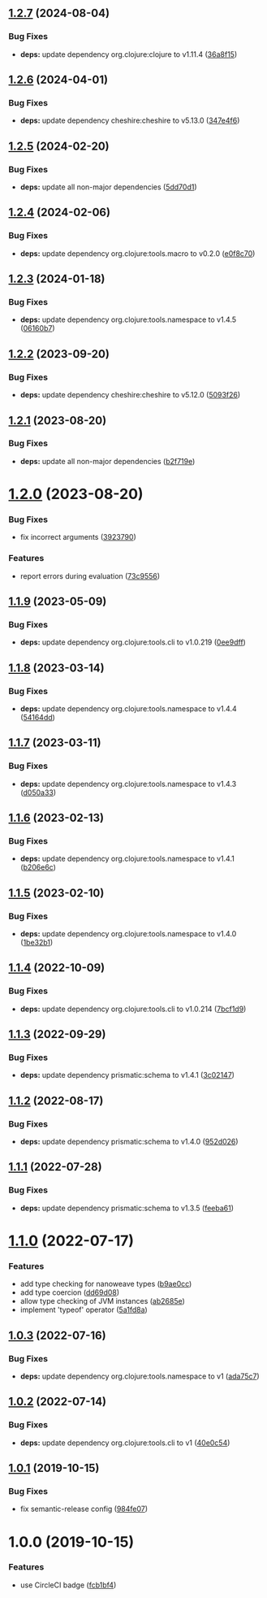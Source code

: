 ## [1.2.7](https://github.com/NoxHarmonium/nanoweave/compare/v1.2.6...v1.2.7) (2024-08-04)


### Bug Fixes

* **deps:** update dependency org.clojure:clojure to v1.11.4 ([36a8f15](https://github.com/NoxHarmonium/nanoweave/commit/36a8f152dad9305ab1c5ae0d82975741eda6a6fb))

## [1.2.6](https://github.com/NoxHarmonium/nanoweave/compare/v1.2.5...v1.2.6) (2024-04-01)


### Bug Fixes

* **deps:** update dependency cheshire:cheshire to v5.13.0 ([347e4f6](https://github.com/NoxHarmonium/nanoweave/commit/347e4f62e7e86e9bbcf1cdaa7eb209e4e52aa376))

## [1.2.5](https://github.com/NoxHarmonium/nanoweave/compare/v1.2.4...v1.2.5) (2024-02-20)


### Bug Fixes

* **deps:** update all non-major dependencies ([5dd70d1](https://github.com/NoxHarmonium/nanoweave/commit/5dd70d187e28dcb70974bc23dc0b970454a35d83))

## [1.2.4](https://github.com/NoxHarmonium/nanoweave/compare/v1.2.3...v1.2.4) (2024-02-06)


### Bug Fixes

* **deps:** update dependency org.clojure:tools.macro to v0.2.0 ([e0f8c70](https://github.com/NoxHarmonium/nanoweave/commit/e0f8c70c6243981cda4e3fa38a548950b2d130ed))

## [1.2.3](https://github.com/NoxHarmonium/nanoweave/compare/v1.2.2...v1.2.3) (2024-01-18)


### Bug Fixes

* **deps:** update dependency org.clojure:tools.namespace to v1.4.5 ([06160b7](https://github.com/NoxHarmonium/nanoweave/commit/06160b77b232e7d67a4d8422c5ae74b5a2f86a16))

## [1.2.2](https://github.com/NoxHarmonium/nanoweave/compare/v1.2.1...v1.2.2) (2023-09-20)


### Bug Fixes

* **deps:** update dependency cheshire:cheshire to v5.12.0 ([5093f26](https://github.com/NoxHarmonium/nanoweave/commit/5093f26431eb3e6759d751c758ca64202c312ebd))

## [1.2.1](https://github.com/NoxHarmonium/nanoweave/compare/v1.2.0...v1.2.1) (2023-08-20)


### Bug Fixes

* **deps:** update all non-major dependencies ([b2f719e](https://github.com/NoxHarmonium/nanoweave/commit/b2f719ed1b149dc9be819b2b89f4b0136f4e95a0))

# [1.2.0](https://github.com/NoxHarmonium/nanoweave/compare/v1.1.9...v1.2.0) (2023-08-20)


### Bug Fixes

* fix incorrect arguments ([3923790](https://github.com/NoxHarmonium/nanoweave/commit/392379043bd0ac3ea4a8639263cfedfa0e47852f))


### Features

* report errors during evaluation ([73c9556](https://github.com/NoxHarmonium/nanoweave/commit/73c9556d0ac5f69a75ab99df27f727634516db24))

## [1.1.9](https://github.com/NoxHarmonium/nanoweave/compare/v1.1.8...v1.1.9) (2023-05-09)


### Bug Fixes

* **deps:** update dependency org.clojure:tools.cli to v1.0.219 ([0ee9dff](https://github.com/NoxHarmonium/nanoweave/commit/0ee9dffa507ebc74b8c0b66c3e4cc81fafb9eb82))

## [1.1.8](https://github.com/NoxHarmonium/nanoweave/compare/v1.1.7...v1.1.8) (2023-03-14)


### Bug Fixes

* **deps:** update dependency org.clojure:tools.namespace to v1.4.4 ([54164dd](https://github.com/NoxHarmonium/nanoweave/commit/54164ddc85f0e94ed02aeacce6108814e55c4afc))

## [1.1.7](https://github.com/NoxHarmonium/nanoweave/compare/v1.1.6...v1.1.7) (2023-03-11)


### Bug Fixes

* **deps:** update dependency org.clojure:tools.namespace to v1.4.3 ([d050a33](https://github.com/NoxHarmonium/nanoweave/commit/d050a331a956bc208e94bd992b0820789ef4c586))

## [1.1.6](https://github.com/NoxHarmonium/nanoweave/compare/v1.1.5...v1.1.6) (2023-02-13)


### Bug Fixes

* **deps:** update dependency org.clojure:tools.namespace to v1.4.1 ([b206e6c](https://github.com/NoxHarmonium/nanoweave/commit/b206e6c37fc550188d0c44b653077a4dfa993992))

## [1.1.5](https://github.com/NoxHarmonium/nanoweave/compare/v1.1.4...v1.1.5) (2023-02-10)


### Bug Fixes

* **deps:** update dependency org.clojure:tools.namespace to v1.4.0 ([1be32b1](https://github.com/NoxHarmonium/nanoweave/commit/1be32b175969b9c3e909dc3179377a245557a111))

## [1.1.4](https://github.com/NoxHarmonium/nanoweave/compare/v1.1.3...v1.1.4) (2022-10-09)


### Bug Fixes

* **deps:** update dependency org.clojure:tools.cli to v1.0.214 ([7bcf1d9](https://github.com/NoxHarmonium/nanoweave/commit/7bcf1d9bbb688340f260b16bc8d3a8430c1b0156))

## [1.1.3](https://github.com/NoxHarmonium/nanoweave/compare/v1.1.2...v1.1.3) (2022-09-29)


### Bug Fixes

* **deps:** update dependency prismatic:schema to v1.4.1 ([3c02147](https://github.com/NoxHarmonium/nanoweave/commit/3c02147adddcf0a61e869bfb9ed6ccf46e3ff0bc))

## [1.1.2](https://github.com/NoxHarmonium/nanoweave/compare/v1.1.1...v1.1.2) (2022-08-17)


### Bug Fixes

* **deps:** update dependency prismatic:schema to v1.4.0 ([952d026](https://github.com/NoxHarmonium/nanoweave/commit/952d0262e3459e2a4ec0bf58e29825ee18c89ae1))

## [1.1.1](https://github.com/NoxHarmonium/nanoweave/compare/v1.1.0...v1.1.1) (2022-07-28)


### Bug Fixes

* **deps:** update dependency prismatic:schema to v1.3.5 ([feeba61](https://github.com/NoxHarmonium/nanoweave/commit/feeba61e201e60895c978da85ee4ba822249cd34))

# [1.1.0](https://github.com/NoxHarmonium/nanoweave/compare/v1.0.3...v1.1.0) (2022-07-17)


### Features

* add type checking for nanoweave types ([b9ae0cc](https://github.com/NoxHarmonium/nanoweave/commit/b9ae0cc1d51055847239ec2eb35b2b715328aa75))
* add type coercion ([dd69d08](https://github.com/NoxHarmonium/nanoweave/commit/dd69d087570e6910331a2fb944772920d3803197))
* allow type checking of JVM instances ([ab2685e](https://github.com/NoxHarmonium/nanoweave/commit/ab2685ed791764cdf0fddca0eeee6bbe8095b21c))
* implement 'typeof' operator ([5a1fd8a](https://github.com/NoxHarmonium/nanoweave/commit/5a1fd8a6339dbbff117005328355b235bd6a7e4f))

## [1.0.3](https://github.com/NoxHarmonium/nanoweave/compare/v1.0.2...v1.0.3) (2022-07-16)


### Bug Fixes

* **deps:** update dependency org.clojure:tools.namespace to v1 ([ada75c7](https://github.com/NoxHarmonium/nanoweave/commit/ada75c728a139b6070308c86687b4e56ae90e369))

## [1.0.2](https://github.com/NoxHarmonium/nanoweave/compare/v1.0.1...v1.0.2) (2022-07-14)


### Bug Fixes

* **deps:** update dependency org.clojure:tools.cli to v1 ([40e0c54](https://github.com/NoxHarmonium/nanoweave/commit/40e0c5433af770d683db33f588a7e8834723e058))

## [1.0.1](https://github.com/NoxHarmonium/nanoweave/compare/v1.0.0...v1.0.1) (2019-10-15)


### Bug Fixes

* fix semantic-release config ([984fe07](https://github.com/NoxHarmonium/nanoweave/commit/984fe07466cab58737e8b7ac13f7074bee506263))

# 1.0.0 (2019-10-15)


### Features

* use CircleCI badge ([fcb1bf4](https://github.com/NoxHarmonium/nanoweave/commit/fcb1bf48cab3525c03d51dc079a5d1e95c8dd714))
